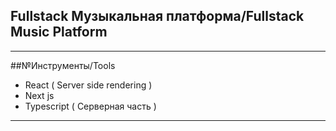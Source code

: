 
## Fullstack Музыкальная платформа/Fullstack Music Platform

---

##№Инструменты/Tools

* React ( Server side rendering ) 
* Next js
* Typescript (  Серверная часть )

---


